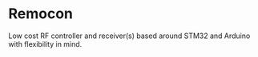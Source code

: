 # Remocon
Low cost RF controller and receiver(s) based around STM32 and Arduino with flexibility in mind.
